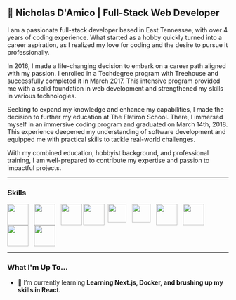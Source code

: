 ## 👋 Nicholas D'Amico | Full-Stack Web Developer

<p>
  I am a passionate full-stack developer based in East Tennessee, with over 4 years of coding experience. What started as a hobby quickly turned into a career aspiration, as I realized my love for coding and the desire to pursue it professionally.
</p>

<p>
In 2016, I made a life-changing decision to embark on a career path aligned with my passion. I enrolled in a Techdegree program with Treehouse and successfully completed it in March 2017. This intensive program provided me with a solid foundation in web development and strengthened my skills in various technologies.
</p>

<p>
Seeking to expand my knowledge and enhance my capabilities, I made the decision to further my education at The Flatiron School. There, I immersed myself in an immersive coding program and graduated on March 14th, 2018. This experience deepened my understanding of software development and equipped me with practical skills to tackle real-world challenges.
</p>

<p>
With my combined education, hobbyist background, and professional training, I am well-prepared to contribute my expertise and passion to impactful projects.
</p>

---

### Skills

<img style="width:48px; padding-right: 10px" align="left" src="https://cdn.jsdelivr.net/gh/devicons/devicon/icons/ruby/ruby-plain-wordmark.svg" />

<img style="width: 48px; padding-right: 10px" align="left" src="https://cdn.jsdelivr.net/gh/devicons/devicon/icons/rails/rails-plain-wordmark.svg" />

<img style="width: 48px; padding-right: 5ppx" align="left" src="https://cdn.jsdelivr.net/gh/devicons/devicon/icons/html5/html5-plain-wordmark.svg" />
        
<img style="width: 48px; padding-right: 5px" align="left" src="https://cdn.jsdelivr.net/gh/devicons/devicon/icons/css3/css3-plain-wordmark.svg" />
          
<img style="width: 42px; padding-right: 10px" align="left" src="https://cdn.jsdelivr.net/gh/devicons/devicon/icons/javascript/javascript-plain.svg" />

<img style="width: 42px; padding-right: 10px" align="left" src="https://cdn.jsdelivr.net/gh/devicons/devicon/icons/typescript/typescript-plain.svg" />
          
<img style="width: 48px; padding-right: 10px" align="left" src="https://cdn.jsdelivr.net/gh/devicons/devicon/icons/git/git-plain-wordmark.svg" />

<img style="width: 48px; padding-right: 10px" align="left" src="https://cdn.jsdelivr.net/gh/devicons/devicon/icons/c/c-plain.svg" />
         
<img style="width: 48px; padding-right: 10px" align="left" src="https://cdn.jsdelivr.net/gh/devicons/devicon/icons/bootstrap/bootstrap-plain-wordmark.svg" />

<img style="width: 48px; padding-right: 10px" src="https://cdn.jsdelivr.net/gh/devicons/devicon/icons/react/react-original.svg" />
          
---

### What I'm Up To...

- 🌱 I’m currently learning **Learning Next.js, Docker, and brushing up my skills in React.**
<!-- - 🔭 I’m currently working on: **
- 👯 I’m looking to collaborate on ...
- 🤔 I’m looking for help with ...
- 💬 Ask me about ...
- 📫 How to reach me: ...
- 😄 Pronouns: ...
- ⚡ Fun fact: ... -->
